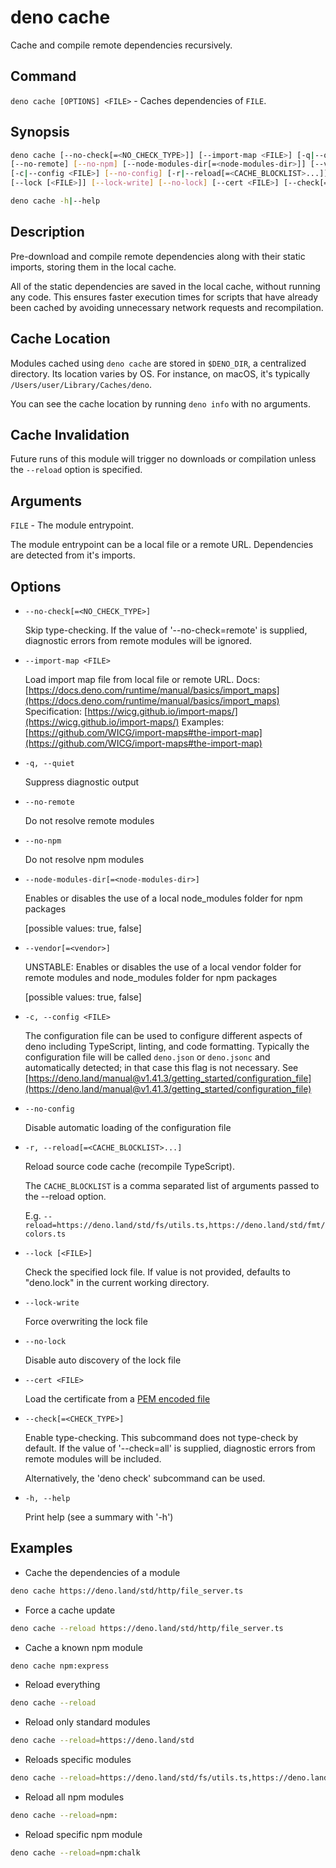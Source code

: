 # deno cache

Cache and compile remote dependencies recursively.

## Command

`deno cache [OPTIONS] <FILE>` - Caches dependencies of `FILE`.

## Synopsis

```bash
deno cache [--no-check[=<NO_CHECK_TYPE>]] [--import-map <FILE>] [-q|--quiet] 
[--no-remote] [--no-npm] [--node-modules-dir[=<node-modules-dir>]] [--vendor[=<vendor>]]
[-c|--config <FILE>] [--no-config] [-r|--reload[=<CACHE_BLOCKLIST>...]]
[--lock [<FILE>]] [--lock-write] [--no-lock] [--cert <FILE>] [--check[=<CHECK_TYPE>]] <FILE>

deno cache -h|--help
```

## Description

Pre-download and compile remote dependencies along with their static imports,
storing them in the local cache.

All of the static dependencies are saved in the local cache, without running any
code. This ensures faster execution times for scripts that have already been
cached by avoiding unnecessary network requests and recompilation.

## Cache Location

Modules cached using `deno cache` are stored in `$DENO_DIR`, a centralized
directory. Its location varies by OS. For instance, on macOS, it's typically
`/Users/user/Library/Caches/deno`.

You can see the cache location by running `deno info` with no arguments.

## Cache Invalidation

Future runs of this module will trigger no downloads or compilation unless the
`--reload` option is specified.

## Arguments

`FILE` - The module entrypoint.

The module entrypoint can be a local file or a remote URL. Dependencies are
detected from it's imports.

## Options

- `--no-check[=<NO_CHECK_TYPE>]`

  Skip type-checking. If the value of '--no-check=remote' is supplied,
  diagnostic errors from remote modules will be ignored.

- `--import-map <FILE>`

  Load import map file from local file or remote URL. Docs:
  [https://docs.deno.com/runtime/manual/basics/import_maps](https://docs.deno.com/runtime/manual/basics/import_maps)
  Specification:
  [https://wicg.github.io/import-maps/](https://wicg.github.io/import-maps/)
  Examples:
  [https://github.com/WICG/import-maps#the-import-map](https://github.com/WICG/import-maps#the-import-map)

- `-q, --quiet`

  Suppress diagnostic output

- `--no-remote`

  Do not resolve remote modules

- `--no-npm`

  Do not resolve npm modules

- `--node-modules-dir[=<node-modules-dir>]`

  Enables or disables the use of a local node_modules folder for npm packages

  [possible values: true, false]

- `--vendor[=<vendor>]`

  UNSTABLE: Enables or disables the use of a local vendor folder for remote
  modules and node_modules folder for npm packages

  [possible values: true, false]

- `-c, --config <FILE>`

  The configuration file can be used to configure different aspects of deno
  including TypeScript, linting, and code formatting. Typically the
  configuration file will be called `deno.json` or `deno.jsonc` and
  automatically detected; in that case this flag is not necessary. See
  [https://deno.land/manual@v1.41.3/getting_started/configuration_file](https://deno.land/manual@v1.41.3/getting_started/configuration_file)

- `--no-config`

  Disable automatic loading of the configuration file

- `-r, --reload[=<CACHE_BLOCKLIST>...]`

  Reload source code cache (recompile TypeScript).

  The `CACHE_BLOCKLIST` is a comma separated list of arguments passed to the
  --reload option.

  E.g.
  `--reload=https://deno.land/std/fs/utils.ts,https://deno.land/std/fmt/colors.ts`

- `--lock [<FILE>]`

  Check the specified lock file. If value is not provided, defaults to
  "deno.lock" in the current working directory.

- `--lock-write`

  Force overwriting the lock file

- `--no-lock`

  Disable auto discovery of the lock file

- `--cert <FILE>`

  Load the certificate from a
  [PEM encoded file](https://en.wikipedia.org/wiki/Privacy-Enhanced_Mail)

- `--check[=<CHECK_TYPE>]`

  Enable type-checking. This subcommand does not type-check by default. If the
  value of '--check=all' is supplied, diagnostic errors from remote modules will
  be included.

  Alternatively, the 'deno check' subcommand can be used.

- `-h, --help`

  Print help (see a summary with '-h')

## Examples

- Cache the dependencies of a module

```bash
deno cache https://deno.land/std/http/file_server.ts
```

- Force a cache update

```bash
deno cache --reload https://deno.land/std/http/file_server.ts
```

- Cache a known npm module

```bash
deno cache npm:express
```

- Reload everything

```bash
deno cache --reload
```

- Reload only standard modules

```bash
deno cache --reload=https://deno.land/std
```

- Reloads specific modules

```bash
deno cache --reload=https://deno.land/std/fs/utils.ts,https://deno.land/std/fmt/colors.ts
```

- Reload all npm modules

```bash
deno cache --reload=npm:
```

- Reload specific npm module

```bash
deno cache --reload=npm:chalk
```
